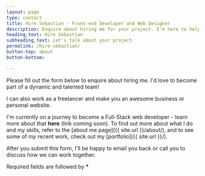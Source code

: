 ```yaml
---
layout: page
type: contact
title: Hire Sebastian - Front-end Developer and Web Designer
description: Enquire about hiring me for your project. I'm here to help you make it a reality.
heading_text: Hire Sebastian
subheading_text: Let's talk about your project
permalink: /hire-sebastian/
button-top: about
button-bottom:

---
```


Please fill out the form below to enquire about hiring me. I'd love to become part of a dynamic and talented team!

I can also work as a freelancer and make you an awesome business or personal website.

I'm currently on a journey to become a Full-Stack web developer - learn more about that __here__ (link coming soon). To find out more about what I do and my skills, refer to the [about me page]({{ site.url }}/about/), and to see some of my recent work, check out my [portfolio]({{ site.url }}/).

After you submit this form, I'll be happy to email you back or call you to discuss how we can work together.

Required fields are followed by __*__
  

